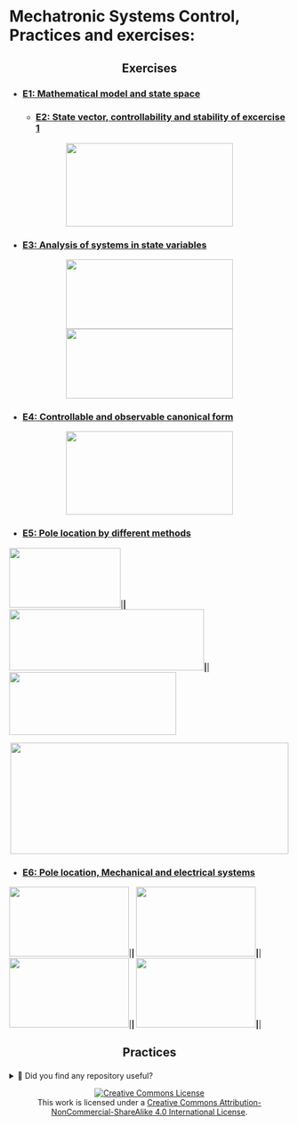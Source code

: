 # Mechatronic Systems Control, Practices and exercises: 

<h2><p align="center">    Exercises          </p></h2>

- ### [E1: Mathematical model and state space](docs/e1.md)
  - ### [E2: State vector, controllability and stability of excercise 1](docs/e2.md)
<p align="center">            
<img src="https://github.com/JoseEmmanuelVG/MechatronicSystemsControl/assets/89156254/f1a3f186-7ef5-4653-900f-dc0a613fd837" width="300" height="150">
</p>



- ### [E3: Analysis of systems in state variables](docs/e3.md)
<p align="center">            
<img src="https://github.com/JoseEmmanuelVG/MechatronicSystemsControl/assets/89156254/792504e1-0f33-4187-99cc-1c9fdeae2b65" width="300" height="125">
<img src="https://github.com/JoseEmmanuelVG/MechatronicSystemsControl/assets/89156254/4116aac7-8e43-4565-a92a-0284981b616f" width="300" height="125">
</p>

- ### [E4: Controllable and observable canonical form](docs/e4.md)
<p align="center">            
<img src="https://github.com/JoseEmmanuelVG/MechatronicSystemsControl/assets/89156254/28172a51-e5df-41dd-bcc5-d0860d07ff79" width="300" height="150">
</p>

- ### [E5: Pole location by different methods](docs/e5.md)
<img src="https://github.com/JoseEmmanuelVG/MechatronicSystemsControl/assets/89156254/b05af43a-63e9-4b73-8cf8-cdfbde98e271" width="200" height="107">|____|
<img src="https://github.com/JoseEmmanuelVG/MechatronicSystemsControl/assets/89156254/3aa1e77f-053e-4db2-863a-3d35fbe7a55f" width="350" height="110">|____|
<img src="https://github.com/JoseEmmanuelVG/MechatronicSystemsControl/assets/89156254/df1dea1f-cb84-451f-b89b-a94240b6b00e" width="300" height="113">
<p align="center">
<img src="https://github.com/JoseEmmanuelVG/MechatronicSystemsControl/assets/89156254/1923e398-71c0-42c6-9a87-f195d4e7bf70" width="500" height="200">
</p>  

- ### [E6: Pole location, Mechanical and electrical systems ](docs/e6.md)
<img src="https://github.com/JoseEmmanuelVG/MechatronicSystemsControl/assets/89156254/c8eabeab-8e08-4bda-8e21-2ca6a2fb6deb" width="215" height="125">|____|
<img src="https://github.com/JoseEmmanuelVG/MechatronicSystemsControl/assets/89156254/ec0ef9cd-650b-473d-83d4-301719ab5710" width="215" height="125">|____|
<img src="https://github.com/JoseEmmanuelVG/MechatronicSystemsControl/assets/89156254/27c38004-a7ec-4462-a092-9aefd707313c" width="215" height="125">|____|
<img src="https://github.com/JoseEmmanuelVG/MechatronicSystemsControl/assets/89156254/25c195da-d385-403d-b913-c289ca5fb67e" width="215" height="125">|____|









<h2><p align="center">    Practices          </p></h2>  



<details>
  <summary>🌟 Did you find any repository useful?</summary>
  If any project has been helpful to you, consider giving it a ⭐ star in the repository and follow my GitHub account to stay tuned for future updates! 🚀

  In addition, I am always open to suggestions, recommendations or collaborations. Feel free to [get in touch](https://www.linkedin.com/in/vazquez-galan-jose-emmanuel-664968221) if you have any questions or ideas for improving this project. I'm excited for your feedback and contributions.

  Thank you for your interest and support! 😊
</details>




<p align="center">
<a rel="license" href="http://creativecommons.org/licenses/by-nc-sa/4.0/"><img alt="Creative Commons License" style="border-width:0" src="https://i.creativecommons.org/l/by-nc-sa/4.0/88x31.png" /></a><br />This work is licensed under a <a rel="license" href="http://creativecommons.org/licenses/by-nc-sa/4.0/">Creative Commons Attribution-NonCommercial-ShareAlike 4.0 International License</a>.
</p>
